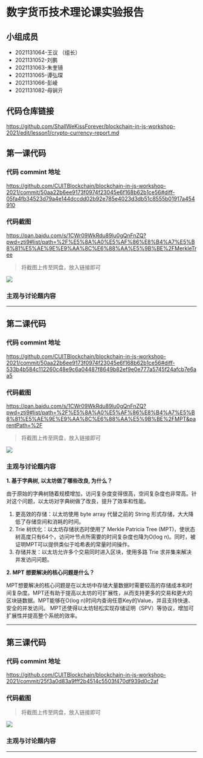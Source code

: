 # 数字货币技术理论课实验报告

## 小组成员

- 2021131064-王议 （组长）
- 2021131052-刘鹏
- 2021131063-朱奎镜
- 2021131065-谭弘琛
- 2021131066-彭崚
- 2021131082-母锏亓


## 代码仓库链接

https://github.com/ShallWeKissForever/blockchain-in-js-workshop-2021/edit/lesson1/crypto-currency-report.md


## 第一课代码


### 代码 commint 地址

https://github.com/CUITBlockchain/blockchain-in-js-workshop-2021/commit/50aa22b6ee9173f0974f23045e6f168b62b1ce56#diff-05fa4fb34523d79a4e144dccdd02b92e785e4023d3db51c8555b01917a454910

### 代码截图
https://pan.baidu.com/s/1CWr09WkRdu89lu0gQnFnZQ?pwd=zti9#list/path=%2F%E5%8A%A0%E5%AF%86%E8%B4%A7%E5%B8%81%E5%AE%9E%E9%AA%8C%E6%88%AA%E5%9B%BE%2FMerkleTree
> 将截图上传至网盘，放入链接即可

![](链接)


### 主观与讨论题内容

---



## 第二课代码


### 代码 commint 地址

https://github.com/CUITBlockchain/blockchain-in-js-workshop-2021/commit/50aa22b6ee9173f0974f23045e6f168b62b1ce56#diff-533b4b584c112260c48e9c6a04487f8649b82ef9e0e777a5745f24afcb7e6aa5

### 代码截图
https://pan.baidu.com/s/1CWr09WkRdu89lu0gQnFnZQ?pwd=zti9#list/path=%2F%E5%8A%A0%E5%AF%86%E8%B4%A7%E5%B8%81%E5%AE%9E%E9%AA%8C%E6%88%AA%E5%9B%BE%2FMPT&parentPath=%2F
> 将截图上传至网盘，放入链接即可

![](链接)


### 主观与讨论题内容
**1. 基于字典树, 以太坊做了哪些改良, 为什么？**

由于原始的字典树随着规模增加，访问复杂度变得很高，空间复杂度也非常高。针对这个问题，以太坊对字典树做了改良，提升了效率和性能。

  1. 更高效的存储：以太坊使用 byte array 代替之前的 String 形式存储，大大降低了存储空间和消耗的时间。
  2. Trie 树优化：以太坊存储状态时使用了 Merkle Patricia Tree (MPT)，使状态树高度只有64个，访问叶节点所需要的时间复杂度也降为O(log n)。同时，被证明MPT可以提供类似于哈希表的常量时间操作。
  3. 存储并发：以太坊允许多个交易同时进入区块，使用多路 Trie 求并集来解决并发访问问题。

**2. MPT 想要解决的核⼼问题是什么？**

  MPT想要解决的核心问题是在以太坊中存储大量数据时需要较高的存储成本和时间复杂度。MPT还有助于提高以太坊的可扩展性，从而支持更多的交易和更大的区块链数据。MPT能够在O(log n)时间内查询任意Key的Value，并且支持快速、安全的并发访问。 MPT还使得以太坊轻松实现存储证明（SPV）等协议，增加可扩展性并提高整个系统的效率。
  
---


## 第三课代码


### 代码 commint 地址

https://github.com/CUITBlockchain/blockchain-in-js-workshop-2021/commit/25f3a0d83a9fff2b4514c5503f470df939d0c2af


### 代码截图

> 将截图上传至网盘，放入链接即可

![](链接)


### 主观与讨论题内容



---
